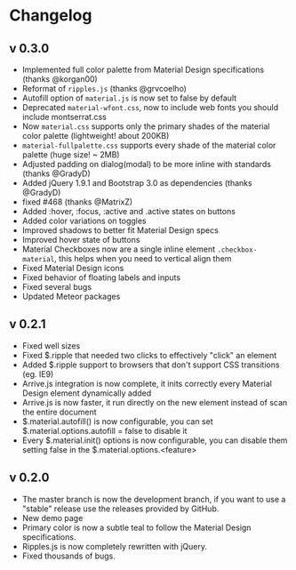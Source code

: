# Changelog

## v 0.3.0

- Implemented full color palette from Material Design specifications (thanks @korgan00)
- Reformat of `ripples.js` (thanks @grvcoelho)
- Autofill option of `material.js` is now set to false by default
- Deprecated `material-wfont.css`, now to include web fonts you should include montserrat.css
- Now `material.css` supports only the primary shades of the material color palette (lightweight! about 200KB)
- `material-fullpalette.css` supports every shade of the material color palette (huge size! ~ 2MB)
- Adjusted padding on dialog(modal) to be more inline with standards (thanks @GradyD)
- Added jQuery 1.9.1 and Bootstrap 3.0 as dependencies (thanks @GradyD)
- fixed #468 (thanks @MatrixZ)
- Added :hover, :focus, :active and .active states on buttons
- Added color variations on toggles
- Improved shadows to better fit Material Design specs
- Improved hover state of buttons
- Material Checkboxes now are a single inline element `.checkbox-material`, this helps when you need to vertical align them
- Fixed Material Design icons
- Fixed behavior of floating labels and inputs
- Fixed several bugs
- Updated Meteor packages

## v 0.2.1

- Fixed well sizes
- Fixed $.ripple that needed two clicks to effectively "click" an element
- Added $.ripple support to browsers that don't support CSS transitions (eg. IE9)
- Arrive.js integration is now complete, it inits correctly every Material Design element dynamically added
- Arrive.js is now faster, it run directly on the new element instead of scan the entire document
- $.material.autofill() is now configurable, you can set $.material.options.autofill = false to disable it
- Every $.material.init() options is now configurable, you can disable them setting false in the $.material.options.\<feature\>

## v 0.2.0

- The master branch is now the development branch, if you want to use a "stable" release use the releases provided by GitHub.
- New demo page
- Primary color is now a subtle teal to follow the Material Design specifications.
- Ripples.js is now completely rewritten with jQuery.
- Fixed thousands of bugs.

